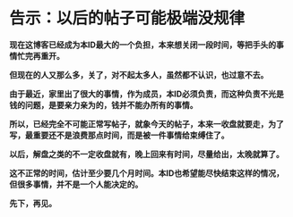 告示：以后的帖子可能极端没规律
====

			

**现在这博客已经成为本ID最大的一个负担，本来想关闭一段时间，等把手头的事情忙完再重开。**

**但现在的人又那么多，关了，对不起太多人，虽然都不认识，也过意不去。**

**由于最近，家里出了很大的事情，作为成员，本ID必须负责，而这种负责不光是钱的问题，是要亲力亲为的，钱并不能办所有的事情。**

**所以，已经完全不可能正常写帖子，就象今天的帖子，本来一收盘就要走，为了写，最重要还不是浪费那点时间，而是被一件事情给束缚住了。**

**以后，解盘之类的不一定收盘就有，晚上回来有时间，尽量给出，太晚就算了。**

**这不正常的时间，估计至少要几个月时间。本ID也希望能尽快结束这样的情况，但很多事情，并不是一个人能决定的。**

**先下，再见。**
